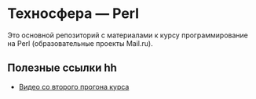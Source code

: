 Техносфера — Perl
=================

Это основной репозиторий с материалами к курсу программирование на Perl (образовательные проекты Mail.ru).

Полезные ссылки hh
---------------

* [Видео со второго прогона курса](https://www.youtube.com/playlist?list=PLrCZzMib1e9pJchUR-KGNJvz2BA6XjIPr)
